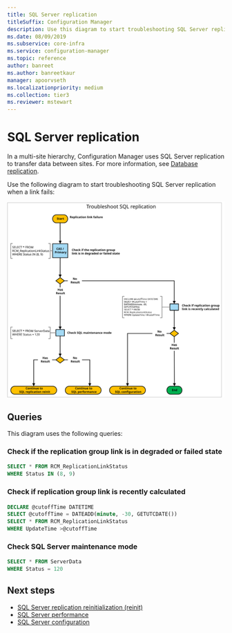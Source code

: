 ```yaml
---
title: SQL Server replication
titleSuffix: Configuration Manager
description: Use this diagram to start troubleshooting SQL Server replication between Configuration Manager sites
ms.date: 08/09/2019
ms.subservice: core-infra
ms.service: configuration-manager
ms.topic: reference
author: banreet
ms.author: banreetkaur
manager: apoorvseth
ms.localizationpriority: medium
ms.collection: tier3
ms.reviewer: mstewart
---
```


# SQL Server replication

In a multi-site hierarchy, Configuration Manager uses SQL Server replication to transfer data between sites. For more information, see [Database replication](../../../plan-design/hierarchy/database-replication.md).

Use the following diagram to start troubleshooting SQL Server replication when a link fails:

![Diagram to troubleshoot SQL Server replication](media/sql-replication.svg)

## Queries

This diagram uses the following queries:

### Check if the replication group link is in degraded or failed state

```sql
SELECT * FROM RCM_ReplicationLinkStatus
WHERE Status IN (8, 9)
```

### Check if replication group link is recently calculated

```sql
DECLARE @cutoffTime DATETIME
SELECT @cutoffTime = DATEADD(minute, -30, GETUTCDATE())
SELECT * FROM RCM_ReplicationLinkStatus
WHERE UpdateTime >@cutoffTime
```

### Check SQL Server maintenance mode

```sql
SELECT * FROM ServerData
WHERE Status = 120
```

## Next steps

- [SQL Server replication reinitialization (reinit)](sql-replication-reinit.md)
- [SQL Server performance](sql-performance.md)
- [SQL Server configuration](sql-configuration.md)
